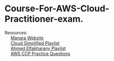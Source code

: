 # Course-For-AWS-Cloud-Practitioner-exam.

Resources:  
&nbsp;&nbsp;&nbsp;&nbsp;&nbsp;[Manara Website](https://app.manara.tech/)  
&nbsp;&nbsp;&nbsp;&nbsp;&nbsp;[Cloud Simplified Playlist](https://youtube.com/playlist?list=PLJZLxa-J0VZTP_zTpUdzFrZxeB1NeUDkb&si=fBsRVHE3GyyWsVP8/)  
&nbsp;&nbsp;&nbsp;&nbsp;&nbsp;[Ahmed Elfakharany Playlist](https://youtube.com/playlist?list=PLluZGtIpwF_B6IHB6q1pG8AJAIvpJHNIH&si=s3E3nUX33wNJGTeU/)  
&nbsp;&nbsp;&nbsp;&nbsp;&nbsp;[AWS CCP Practice Questions](https://www.youtube.com/watch?v=o49CpjPKXug/) 